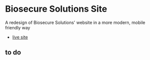 # Biosecure Solutions Site
A redesign of Biosecure Solutions' website in a more modern, mobile friendly way

- [live site](https://bio-securesolutions.com/)

## to do
